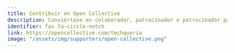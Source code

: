 ```yaml
---
title: Contribuir en Open Collective
description: Conviértase en colaborador, patrocinador o patrocinador para respaldar los esfuerzos de Techqueria para crear la comunidad más grande de profesionales de Latinx en tecnología.
identifier: fas fa-circle-notch
link: https://opencollective.com/techqueria
image: "/assets/img/supporters/open-collective.png"
---
```

